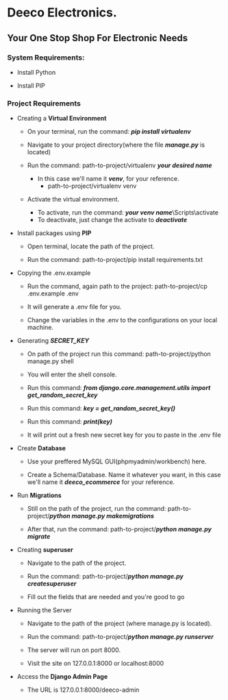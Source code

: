 # Deeco Electronics.

## Your One Stop Shop For Electronic Needs

### System Requirements:

- Install Python

- Install PIP

### Project Requirements

- Creating a **Virtual Environment**

  - On your terminal, run the command: **_pip install virtualenv_**

  - Navigate to your project directory(where the file **_manage.py_** is located)

  - Run the command: path-to-project/virtualenv **_your desired name_**

    - In this case we'll name it **_venv_**, for your reference.
      - path-to-project/virtualenv venv

  - Activate the virtual environment.
    - To activate, run the command: **_your venv name_**\Scripts\activate
    - To deactivate, just change the activate to **_deactivate_**

- Install packages using **PIP**

  - Open terminal, locate the path of the project.

  - Run the command: path-to-project/pip install requirements.txt

- Copying the .env.example

  - Run the command, again path to the project: path-to-project/cp .env.example .env

  - It will generate a .env file for you.

  - Change the variables in the .env to the configurations on your local machine.

- Generating **_SECRET_KEY_**

  - On path of the project run this command: path-to-project/python manage.py shell

  - You will enter the shell console.

  - Run this command: **_from django.core.management.utils import get_random_secret_key_**

  - Run this command: **_key = get_random_secret_key()_**

  - Run this command: **_print(key)_**

  - It will print out a fresh new secret key for you to paste in the .env file

- Create **Database**

  - Use your preffered MySQL GUI(phpmyadmin/workbench) here.

  - Create a Schema/Database. Name it whatever you want, in this case we'll name it **_deeco_ecommerce_** for your reference.

- Run **Migrations**

  - Still on the path of the project, run the command: path-to-project/**_python manage.py makemigrations_**

  - After that, run the command: path-to-project/**_python manage.py migrate_**

- Creating **superuser**

  - Navigate to the path of the project.

  - Run the command: path-to-project/**_python manage.py createsuperuser_**

  - Fill out the fields that are needed and you're good to go

- Running the Server

  - Navigate to the path of the project (where manage.py is located).

  - Run the command: path-to-project/**_python manage.py runserver_**

  - The server will run on port 8000.

  - Visit the site on 127.0.0.1:8000 or localhost:8000

- Access the **Django Admin Page**

  - The URL is 127.0.0.1:8000/deeco-admin

